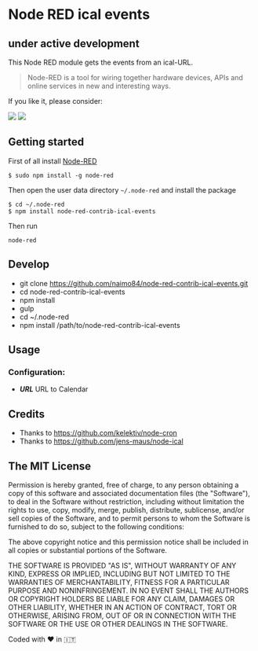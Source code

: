 # Node RED ical events 

## under active development

This Node RED module gets the events from an ical-URL.

> Node-RED is a tool for wiring together hardware devices, APIs and online services in new and interesting ways.

If you like it, please consider:

<a target="blank" href="https://paypal.me/NeumannBenjamin"><img src="https://img.shields.io/badge/Donate-PayPal-blue.svg"/></a>
<a target="blank" href="https://blockchain.info/payment_request?address=3KDjCmXsGFYawmycXRsVwfFbphog117N8P"><img src="https://img.shields.io/badge/Donate-Bitcoin-green.svg"/></a>

## Getting started

First of all install [Node-RED](http://nodered.org/docs/getting-started/installation)

```
$ sudo npm install -g node-red
```

Then open  the user data directory  `~/.node-red`  and install the package

```
$ cd ~/.node-red
$ npm install node-red-contrib-ical-events
```

Then run

```
node-red
```

## Develop

* git clone https://github.com/naimo84/node-red-contrib-ical-events.git
* cd node-red-contrib-ical-events
* npm install
* gulp
* cd ~/.node-red 
* npm install /path/to/node-red-contrib-ical-events

## Usage

### Configuration:
- ***URL*** URL to Calendar

## Credits
* Thanks to https://github.com/kelektiv/node-cron
* Thanks to https://github.com/jens-maus/node-ical

## The MIT License
Permission is hereby granted, free of charge, to any person obtaining a copy
of this software and associated documentation files (the "Software"), to deal in the Software without restriction, including without limitation the rights to use, copy, modify, merge, publish, distribute, sublicense, and/or sell copies of the Software, and to permit persons to whom the Software is furnished to do so, subject to the following conditions:

The above copyright notice and this permission notice shall be included in
all copies or substantial portions of the Software.

THE SOFTWARE IS PROVIDED "AS IS", WITHOUT WARRANTY OF ANY KIND, EXPRESS OR IMPLIED, INCLUDING BUT NOT LIMITED TO THE WARRANTIES OF MERCHANTABILITY, FITNESS FOR A PARTICULAR PURPOSE AND NONINFRINGEMENT. IN NO EVENT SHALL THE
AUTHORS OR COPYRIGHT HOLDERS BE LIABLE FOR ANY CLAIM, DAMAGES OR OTHER LIABILITY, WHETHER IN AN ACTION OF CONTRACT, TORT OR OTHERWISE, ARISING FROM, OUT OF OR IN CONNECTION WITH THE SOFTWARE OR THE USE OR OTHER DEALINGS IN THE SOFTWARE.

Coded with :heart: in :it:
